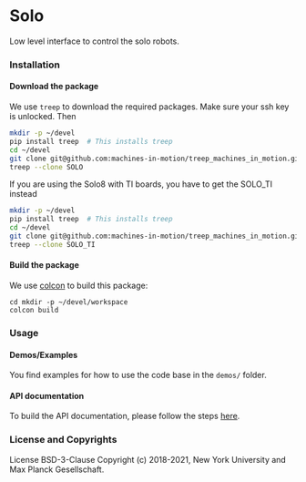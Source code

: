 # Solo

Low level interface to control the solo robots.

### Installation

#### Download the package

We use `treep` to download the required packages. Make sure your ssh key is unlocked. Then


```bash
mkdir -p ~/devel
pip install treep  # This installs treep
cd ~/devel
git clone git@github.com:machines-in-motion/treep_machines_in_motion.git
treep --clone SOLO
```

If you are using the Solo8 with TI boards, you have to get the SOLO_TI instead

```bash
mkdir -p ~/devel
pip install treep  # This installs treep
cd ~/devel
git clone git@github.com:machines-in-motion/treep_machines_in_motion.git
treep --clone SOLO_TI
```

#### Build the package

We use [colcon](https://github.com/machines-in-motion/machines-in-motion.github.io/wiki/use_colcon)
to build this package:

```
cd mkdir -p ~/devel/workspace
colcon build
```

### Usage

#### Demos/Examples

You find examples for how to use the code base in the `demos/` folder.

#### API documentation

To build the API documentation, please follow the steps [here](https://github.com/machines-in-motion/machines-in-motion.github.io/issues/4).

### License and Copyrights

License BSD-3-Clause
Copyright (c) 2018-2021, New York University and Max Planck Gesellschaft.
